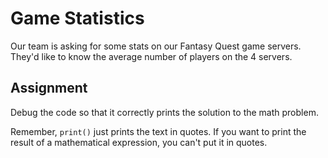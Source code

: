 # Game Statistics

Our team is asking for some stats on our Fantasy Quest game servers. They'd like to know the average number of players on the 4 servers.

## Assignment

Debug the code so that it correctly prints the solution to the math problem.

Remember, `print()` just prints the text in quotes. If you want to print the result of a mathematical expression, you can't put it in quotes.